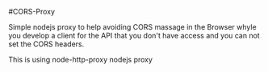 #CORS-Proxy

Simple nodejs proxy to help avoiding CORS massage in the Browser whyle you develop a client for the API that you don't have access and you can not set the CORS headers.

This is using node-http-proxy nodejs proxy
